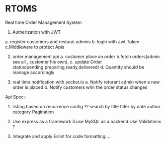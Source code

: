 # RTOMS

Real time Order Management System

1. Autherization with JWT

a. register customers and resturat admins
b. login with Jwt Token
c.Middleware to protect Apis

2. order management api
a. customer place an order
b.fetch orders(admin see all , customer his own),
c. update Order status(pending,preparing,ready,delivered)
d. Quantity should be manage accordingly

3. real time notification
with socket.io
a. Notify returant admin when a new order is placed
b. Notify customers whn the order status changes



Api Spec:-
1. listing based on recurrence config ??
search by title 
filter by date
author 
category
Pagination


2. Use express as a framework
3.use MySQL as a backend Use Validations ?
4. Integrate and apply Eslint for code formatting....

